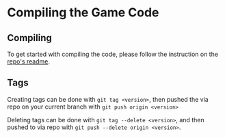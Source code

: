# Compiling the Game Code

## Compiling
To get started with compiling the code, please follow the instruction on the [repo's readme](https://github.com/MSRevive/MasterSwordRebirth/blob/main/README.md).

## Tags
Creating tags can be done with ``git tag <version>``, then pushed the via repo on your current branch with ``git push origin <version>``

Deleting tags can be done with ``git tag --delete <version>``, and then pushed to via repo with ``git push --delete origin <version>``.